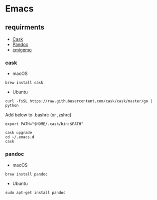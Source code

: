 # Emacs
## requirments
- [Cask](https://github.com/cask/cask)
- [Pandoc](https://pandoc.org)
- [cmigemo](https://github.com/koron/cmigemo)

### cask
- macOS
``` shell
brew install cask
```

- Ubuntu
``` shell
curl -fsSL https://raw.githubusercontent.com/cask/cask/master/go | python
```

Add below to .bashrc (or ,zshrc)
``` .bashrc (or .zshrc)
export PATH="$HOME/.cask/bin:$PATH"
```

``` shell
cask upgrade
cd ~/.emacs.d
cask
```
### pandoc
- macOS
``` shell
brew install pandoc
```

- Ubuntu

``` shell
sudo apt-get install pandoc
```

